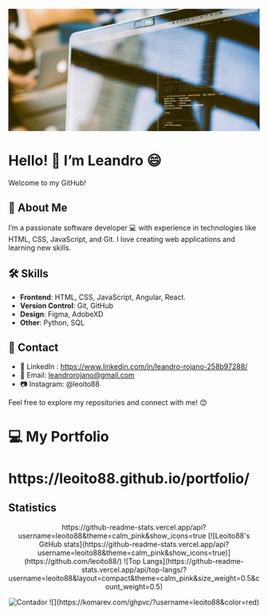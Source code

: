 ![Portada](https://github.com/leoito88/leoito88/blob/main/noteb.jpg)

# Hello! 👋 I’m Leandro 😄

Welcome to my GitHub!

## 👤 About Me

I’m a passionate software developer :computer: with experience in technologies like HTML, CSS, JavaScript, and Git. I love creating web applications and learning new skills.

## :hammer_and_wrench: Skills

- **Frontend**: HTML, CSS, JavaScript, Angular, React.
- **Version Control**: Git, GitHub
- **Design**: Figma, AdobeXD
- **Other**: Python, SQL

## :speech_balloon: Contact

- 💼 LinkedIn : https://www.linkedin.com/in/leandro-rojano-258b97288/
- 📧 Email: leandrorojano@gmail.com
- :camera: Instagram: @leoito88

Feel free to explore my repositories and connect with me! 😊

# 💻 My Portfolio
<h1>https://leoito88.github.io/portfolio/</h1>


## Statistics
<p align="center">
    https://github-readme-stats.vercel.app/api?username=leoito88&theme=calm_pink&show_icons=true
    [![Leoito88's GitHub stats](https://github-readme-stats.vercel.app/api?username=leoito88&theme=calm_pink&show_icons=true)](https://github.com/leoito88/)    
    ![Top Langs](https://github-readme-stats.vercel.app/api/top-langs/?username=leoito88&layout=compact&theme=calm_pink&size_weight=0.5&count_weight=0.5)
</p>

<p align="center">
    <img src="(https://komarev.com/ghpvc/?username=leoito88&color=red)" alt="Contador" />
![](https://komarev.com/ghpvc/?username=leoito88&color=red)
</p>
